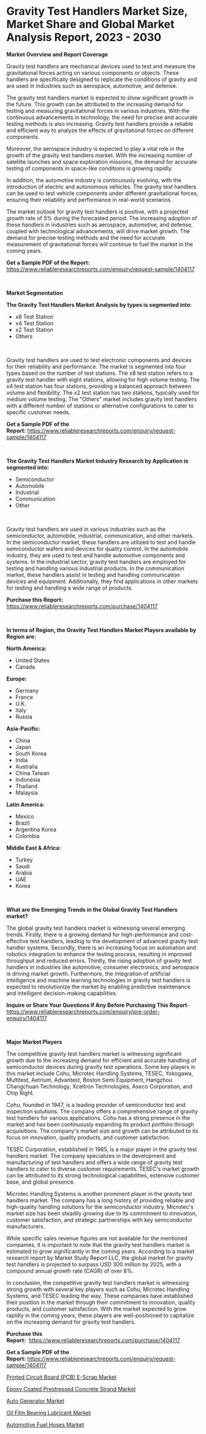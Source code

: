 <p><h1>Gravity Test Handlers Market Size, Market Share and Global Market Analysis Report, 2023 - 2030</h1></p><p><strong>Market Overview and Report Coverage</strong></p>
<p><p>Gravity test handlers are mechanical devices used to test and measure the gravitational forces acting on various components or objects. These handlers are specifically designed to replicate the conditions of gravity and are used in industries such as aerospace, automotive, and defense.</p><p>The gravity test handlers market is expected to show significant growth in the future. This growth can be attributed to the increasing demand for testing and measuring gravitational forces in various industries. With the continuous advancements in technology, the need for precise and accurate testing methods is also increasing. Gravity test handlers provide a reliable and efficient way to analyze the effects of gravitational forces on different components.</p><p>Moreover, the aerospace industry is expected to play a vital role in the growth of the gravity test handlers market. With the increasing number of satellite launches and space exploration missions, the demand for accurate testing of components in space-like conditions is growing rapidly.</p><p>In addition, the automotive industry is continuously evolving, with the introduction of electric and autonomous vehicles. The gravity test handlers can be used to test vehicle components under different gravitational forces, ensuring their reliability and performance in real-world scenarios.</p><p>The market outlook for gravity test handlers is positive, with a projected growth rate of 5% during the forecasted period. The increasing adoption of these handlers in industries such as aerospace, automotive, and defense, coupled with technological advancements, will drive market growth. The demand for precise testing methods and the need for accurate measurement of gravitational forces will continue to fuel the market in the coming years.</p></p>
<p><strong>Get a Sample PDF of the Report:</strong> <a href="https://www.reliableresearchreports.com/enquiry/request-sample/1404117">https://www.reliableresearchreports.com/enquiry/request-sample/1404117</a></p>
<p>&nbsp;</p>
<p><strong>Market Segmentation</strong></p>
<p><strong>The Gravity Test Handlers Market Analysis by types is segmented into:</strong></p>
<p><ul><li>x8 Test Station</li><li>x4 Test Station</li><li>x2 Test Station</li><li>Others</li></ul></p>
<p>&nbsp;</p>
<p><p>Gravity test handlers are used to test electronic components and devices for their reliability and performance. The market is segmented into four types based on the number of test stations. The x8 test station refers to a gravity test handler with eight stations, allowing for high volume testing. The x4 test station has four stations, providing a balanced approach between volume and flexibility. The x2 test station has two stations, typically used for medium volume testing. The "Others" market includes gravity test handlers with a different number of stations or alternative configurations to cater to specific customer needs.</p></p>
<p><strong>Get a Sample PDF of the Report:</strong>&nbsp;<a href="https://www.reliableresearchreports.com/enquiry/request-sample/1404117">https://www.reliableresearchreports.com/enquiry/request-sample/1404117</a></p>
<p>&nbsp;</p>
<p><strong>The Gravity Test Handlers Market Industry Research by Application is segmented into:</strong></p>
<p><ul><li>Semiconductor</li><li>Automobile</li><li>Industrial</li><li>Communication</li><li>Other</li></ul></p>
<p>&nbsp;</p>
<p><p>Gravity test handlers are used in various industries such as the semiconductor, automobile, industrial, communication, and other markets. In the semiconductor market, these handlers are utilized to test and handle semiconductor wafers and devices for quality control. In the automobile industry, they are used to test and handle automotive components and systems. In the industrial sector, gravity test handlers are employed for testing and handling various industrial products. In the communication market, these handlers assist in testing and handling communication devices and equipment. Additionally, they find applications in other markets for testing and handling a wide range of products.</p></p>
<p><strong>Purchase this Report:</strong>&nbsp; <a href="https://www.reliableresearchreports.com/purchase/1404117">https://www.reliableresearchreports.com/purchase/1404117</a></p>
<p>&nbsp;</p>
<p><strong>In terms of Region, the Gravity Test Handlers Market Players available by Region are:</strong></p>
<p>
    <p> <strong> North America: </strong>
        <ul>
            <li>United States</li>
            <li>Canada</li>
        </ul>
        </p> 
    <p> <strong> Europe: </strong>
        <ul>
            <li>Germany</li>
            <li>France</li>
            <li>U.K.</li>
            <li>Italy</li>
            <li>Russia</li>
        </ul>
        </p> 
    <p> <strong> Asia-Pacific: </strong>
        <ul>
            <li>China</li>
            <li>Japan</li>
            <li>South Korea</li>
            <li>India</li>
            <li>Australia</li>
            <li>China Taiwan</li>
            <li>Indonesia</li>
            <li>Thailand</li>
            <li>Malaysia</li>
        </ul>
        </p> 
    <p> <strong> Latin America: </strong>
        <ul>
            <li>Mexico</li>
            <li>Brazil</li>
            <li>Argentina Korea</li>
            <li>Colombia</li>
        </ul>
        </p> 
    <p> <strong> Middle East & Africa: </strong>
        <ul>
            <li>Turkey</li>
            <li>Saudi</li>
            <li>Arabia</li>
            <li>UAE</li>
            <li>Korea</li>
        </ul>
    </p>
    </p>
<p>&nbsp;</p>
<p><strong>What are the Emerging Trends in the Global Gravity Test Handlers market?</strong></p>
<p><p>The global gravity test handlers market is witnessing several emerging trends. Firstly, there is a growing demand for high-performance and cost-effective test handlers, leading to the development of advanced gravity test handler systems. Secondly, there is an increasing focus on automation and robotics integration to enhance the testing process, resulting in improved throughput and reduced errors. Thirdly, the rising adoption of gravity test handlers in industries like automotive, consumer electronics, and aerospace is driving market growth. Furthermore, the integration of artificial intelligence and machine learning technologies in gravity test handlers is expected to revolutionize the market by enabling predictive maintenance and intelligent decision-making capabilities.</p></p>
<p><strong>Inquire or Share Your Questions If Any Before Purchasing This Report</strong>- <a href="https://www.reliableresearchreports.com/enquiry/pre-order-enquiry/1404117">https://www.reliableresearchreports.com/enquiry/pre-order-enquiry/1404117</a></p>
<p>&nbsp;</p>
<p><strong>Major Market Players</strong></p>
<p><p>The competitive gravity test handlers market is witnessing significant growth due to the increasing demand for efficient and accurate handling of semiconductor devices during gravity test operations. Some key players in this market include Cohu, Microtec Handling Systems, TESEC, Yokogawa, Multitest, Aetrium, Advantest, Boston Semi Equipment, Hangzhou Changchuan Technology, Xceltron Technologies, Aseco Corporation, and Chip Right.</p><p>Cohu, founded in 1947, is a leading provider of semiconductor test and inspection solutions. The company offers a comprehensive range of gravity test handlers for various applications. Cohu has a strong presence in the market and has been continuously expanding its product portfolio through acquisitions. The company's market size and growth can be attributed to its focus on innovation, quality products, and customer satisfaction.</p><p>TESEC Corporation, established in 1985, is a major player in the gravity test handlers market. The company specializes in the development and manufacturing of test handlers and offers a wide range of gravity test handlers to cater to diverse customer requirements. TESEC's market growth can be attributed to its strong technological capabilities, extensive customer base, and global presence.</p><p>Microtec Handling Systems is another prominent player in the gravity test handlers market. The company has a long history of providing reliable and high-quality handling solutions for the semiconductor industry. Microtec's market size has been steadily growing due to its commitment to innovation, customer satisfaction, and strategic partnerships with key semiconductor manufacturers.</p><p>While specific sales revenue figures are not available for the mentioned companies, it is important to note that the gravity test handlers market is estimated to grow significantly in the coming years. According to a market research report by Market Study Report LLC, the global market for gravity test handlers is projected to surpass USD 300 million by 2025, with a compound annual growth rate (CAGR) of over 8%.</p><p>In conclusion, the competitive gravity test handlers market is witnessing strong growth with several key players such as Cohu, Microtec Handling Systems, and TESEC leading the way. These companies have established their position in the market through their commitment to innovation, quality products, and customer satisfaction. With the market expected to grow rapidly in the coming years, these players are well-positioned to capitalize on the increasing demand for gravity test handlers.</p></p>
<p><strong>Purchase this Report:</strong>&nbsp;&nbsp;<a href="https://www.reliableresearchreports.com/purchase/1404117">https://www.reliableresearchreports.com/purchase/1404117</a></p>
<p></p>
<p><strong>Get a Sample PDF of the Report:</strong>&nbsp;<a href="https://www.reliableresearchreports.com/enquiry/request-sample/1404117">https://www.reliableresearchreports.com/enquiry/request-sample/1404117</a></p>
<p><p><a href="https://www.linkedin.com/pulse/decoding-printed-circuit-board-pcb-e-scrap-market-deep-dyrre/">Printed Circuit Board (PCB) E-Scrap Market</a></p><p><a href="https://www.linkedin.com/pulse/epoxy-coated-prestressed-concrete-strand-market-share-amp-y0qqe/">Epoxy Coated Prestressed Concrete Strand Market</a></p><p><a href="https://medium.com/@kimwalker82/auto-generator-market-insights-into-market-cagr-market-trends-and-growth-strategies-b96d1992a998">Auto Generator Market</a></p><p><a href="https://www.linkedin.com/pulse/oil-film-bearing-lubricant-market-research-report-unlocks-analysis-s429c/">Oil Film Bearing Lubricant Market</a></p><p><a href="https://medium.com/@abdulkoss1954/automotive-fuel-hoses-market-size-and-market-trends-complete-industry-overview-2023-to-2030-1d3db7ff21d7">Automotive Fuel Hoses Market</a></p></p>